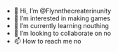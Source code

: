 - 👋 Hi, I’m @Flynnthecreaterinunity
- 👀 I’m interested in making games
- 🌱 I’m currently learning nouthing
- 💞️ I’m looking to collaborate on no
- 📫 How to reach me no

<!---
Flynnthecreaterinunity/Flynnthecreaterinunity is a ✨ special ✨ repository because its `README.md` (this file) appears on your GitHub profile.
You can click the Preview link to take a look at your changes.
--->
